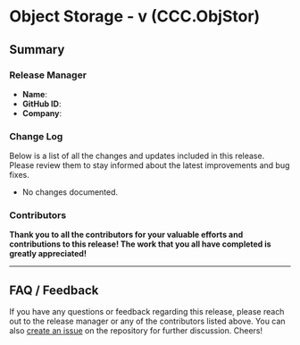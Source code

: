 
# Object Storage - v (CCC.ObjStor)

## Summary



### Release Manager

- **Name**: 
- **GitHub ID**: [](https://github.com/)
- **Company**: 

### Change Log

Below is a list of all the changes and updates included in this release. Please review them to stay informed about the latest improvements and bug fixes.

- No changes documented.


### Contributors


**Thank you to all the contributors for your valuable efforts and contributions to this release! The work that you all have completed is greatly appreciated!**

---

## FAQ / Feedback

If you have any questions or feedback regarding this release, please reach out to the release manager or any of the contributors listed above. You can also [create an issue](https://github.com/finos/common-cloud-controls/issues) on the repository for further discussion. Cheers!

